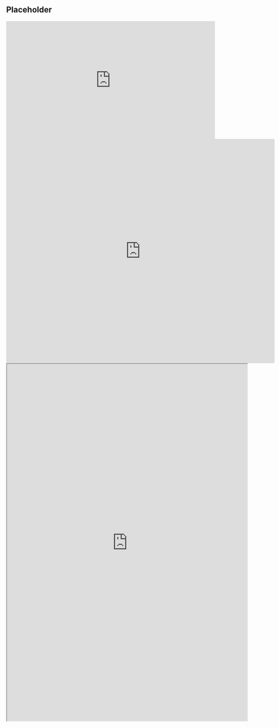 ## Placeholder

<iframe width="560" height="315" src="https://www.youtube.com/embed/-EwwJnJPs8A" frameborder="0" allow="autoplay; encrypted-media" allowfullscreen></iframe>

<iframe style="width: 720px; height: 600px; border: none;" src="https://nationalmap.gov.au/#share=s-yqogOviURhn7lScjNX6HEkaNQPf" allowFullScreen mozAllowFullScreen webkitAllowFullScreen></iframe>

<iframe src="http://public.tableausoftware.com/views/public_exercise/Dashboard1?:showVizHome=no&:embed=true"
 width="645" height="955"></iframe>
